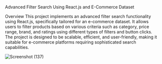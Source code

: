 Advanced Filter Search Using React.js and E-Commerce Dataset

Overview
This project implements an advanced filter search functionality using React.js, specifically tailored for an e-commerce dataset. It allows users to filter products based on various criteria such as category, price range, brand, and ratings using different types of filters and button clicks. The project is designed to be scalable, efficient, and user-friendly, making it suitable for e-commerce platforms requiring sophisticated search capabilities.

![Screenshot (137)](https://github.com/sushill123/E-Commerce-Dataset/assets/155530569/99ed49bb-558e-4875-8112-53468902c945)
